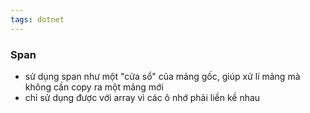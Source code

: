 ```yaml
---
tags: dotnet 
---
```

### Span

- sử dụng span như một "cửa sổ" của mảng gốc, giúp xử lí mảng mà không cần copy ra một mảng mới
- chỉ sử dụng được với array vì các ô nhớ phải liền kề nhau